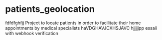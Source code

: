 # patients_geolocation
fdfdfghfjj
Project to locate patients in order to facilitate their home appointments by medical specialists
haVDGHAVJCXHSJAVC
hjjjjjpp
essaii with webhook verification
